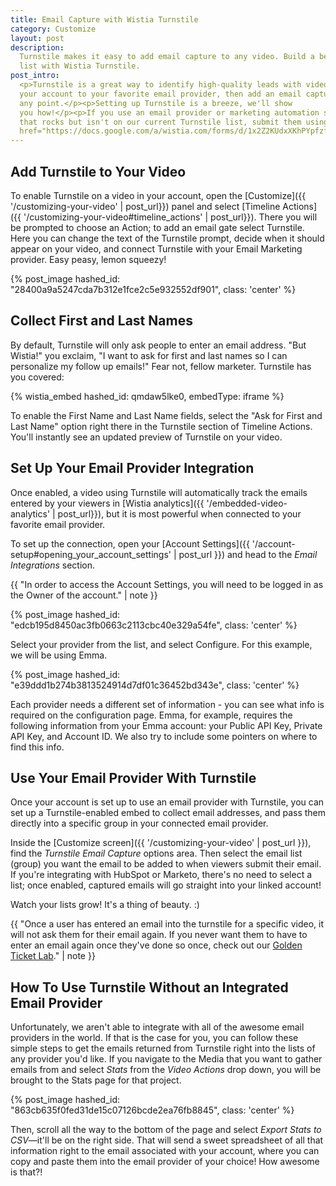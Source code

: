 ```yaml
---
title: Email Capture with Wistia Turnstile
category: Customize
layout: post
description:
  Turnstile makes it easy to add email capture to any video. Build a better email
  list with Wistia Turnstile.
post_intro:
  <p>Turnstile is a great way to identify high-quality leads with video. Connect
  your account to your favorite email provider, then add an email capture gate to
  any point.</p><p>Setting up Turnstile is a breeze, we'll show
  you how!</p><p>If you use an email provider or marketing automation system
  that rocks but isn't on our current Turnstile list, submit them using <a
  href="https://docs.google.com/a/wistia.com/forms/d/1x2Z2KUdxXKhPYpfzfQJLVq7upAnhryBWZt2Y4IUPiTs/viewform" target="_blank">this form</a>.</p>
---
```


## Add Turnstile to Your Video

To enable Turnstile on a video in your account, open the [Customize]({{ '/customizing-your-video' | post_url}}) panel and select [Timeline Actions]({{ '/customizing-your-video#timeline_actions' | post_url}}). There you will be prompted to choose an Action; to add an email gate select Turnstile. Here you can change the text of the Turnstile prompt, decide when it should appear on your video, and connect Turnstile with your Email Marketing provider. Easy peasy, lemon squeezy!

{% post_image hashed_id: "28400a9a5247cda7b312e1fce2c5e932552df901", class: 'center' %}

## Collect First and Last Names

By default, Turnstile will only ask people to enter an email address. "But Wistia!" you exclaim, "I want to ask for first and last names so I can personalize my follow up emails!" Fear not, fellow marketer. Turnstile has you covered:

{% wistia_embed hashed_id: qmdaw5lke0, embedType: iframe %}

To enable the First Name and Last Name fields, select the "Ask for First and Last Name" option right there in the Turnstile section of Timeline Actions. You'll instantly see an updated preview of Turnstile on your video.

## Set Up Your Email Provider Integration

Once enabled, a video using Turnstile will automatically track the emails entered
by your viewers in [Wistia analytics]({{ '/embedded-video-analytics' | post_url}}),
but it is most powerful when connected to your favorite email provider.

To set up the connection, open your [Account Settings]({{ '/account-setup#opening_your_account_settings' | post_url }}) and head to the *Email Integrations* section.

{{ "In order to access the Account Settings, you will need to be logged in as the Owner of the account." | note }}

{% post_image hashed_id: "edcb195d8450ac3fb0663c2113cbc40e329a54fe", class: 'center' %}

Select your provider from the list, and select <span
class="faux_button">Configure</span>. For this example, we will be using Emma.

{% post_image hashed_id: "e39ddd1b274b3813524914d7df01c36452bd343e", class: 'center' %}

Each provider needs a different set of information - you can see what info is
required on the configuration page. Emma, for example, requires the following
information from your Emma account: your Public API Key, Private API Key, and
Account ID. We also try to include some pointers on where to find this info.

## Use Your Email Provider With Turnstile

Once your account is set up to use an email provider with Turnstile, you can set
up a Turnstile-enabled embed to collect email addresses, and pass them directly
into a specific group in your connected email provider.

Inside the [Customize screen]({{ '/customizing-your-video' | post_url }}), find the
*Turnstile Email Capture* options area. Then select the
email list (group) you want the email to be added to when viewers submit their
email. If you're integrating with HubSpot or Marketo, there's no need to select
a list; once enabled, captured emails will go straight into your linked account!

Watch your lists grow! It's a thing of beauty. :)

{{ "Once a user has entered an email into the turnstile for a specific video, it will not ask them for their email again. If you never want them to have to enter an email again once they've done so once, check out our [Golden Ticket Lab](http://wistia.com/labs/turnstile-golden-ticket/)." | note }}

## How To Use Turnstile Without an Integrated Email Provider

Unfortunately, we aren't able to integrate with all of the awesome email providers in the world. If that is the case for you, you can follow these simple steps to get the emails returned from Turnstile right into the lists of any provider you'd like. If you navigate to the Media that you want to gather emails from and select *Stats* from the *Video Actions* drop down, you will be brought to the Stats page for that project.

{% post_image hashed_id: "863cb635f0fed31de15c07126bcde2ea76fb8845", class: 'center' %}

Then, scroll all the way to the bottom of the page and select *Export Stats to CSV*—it'll be on the right side. That will send a sweet spreadsheet of all that information right to the email associated with your account, where you can copy and paste them into the email provider of your choice! How awesome is that?!
